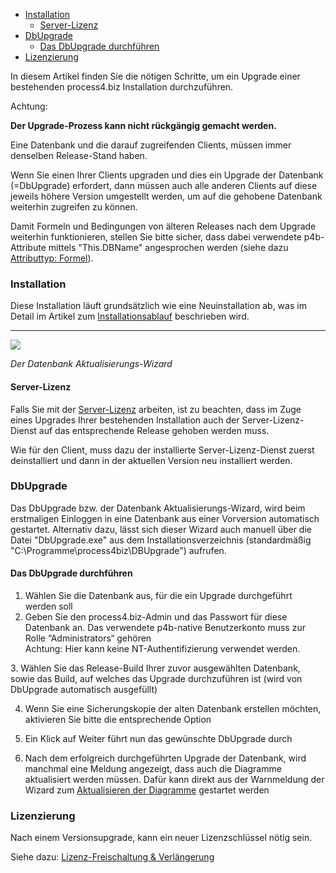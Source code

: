 -   [Installation](#installation)
    -   [Server-Lizenz](#server-lizenz)
-   [DbUpgrade](#dbupgrade)
    -   [Das DbUpgrade
        durchführen](#das-dbupgrade-durchführen)
-   [Lizenzierung](#lizenzierung)


In diesem Artikel finden Sie die nötigen Schritte, um ein Upgrade einer
bestehenden process4.biz Installation durchzuführen.

<div class="warning"> 
Achtung:

**Der Upgrade-Prozess kann nicht rückgängig gemacht werden.**

Eine Datenbank und die darauf zugreifenden Clients, müssen immer
denselben Release-Stand haben.

Wenn Sie einen Ihrer Clients upgraden und dies ein Upgrade der Datenbank
(=DbUpgrade) erfordert, dann müssen auch alle anderen Clients auf diese
jeweils höhere Version umgestellt werden, um auf die gehobene Datenbank
weiterhin zugreifen zu können.

Damit Formeln und Bedingungen von älteren Releases nach dem Upgrade
weiterhin funktionieren, stellen Sie bitte sicher, dass dabei verwendete
p4b-Attribute mittels "This.DBName" angesprochen werden (siehe dazu
[Attributtyp: Formel](Attributtyp_Formel)).

</div>

### Installation

Diese Installation läuft grundsätzlich wie eine Neuinstallation ab, was im Detail im Artikel zum [Installationsablauf](Installationsablauf) beschrieben wird.

------------------------------------------------------------------------

![](//images.ctfassets.net/utx1h0gfm1om/2jHZG0kocMI8w4YeIM2y20/1f29ae7e6aee5664ff392c20eeb8050e/1017797.png)

*Der Datenbank Aktualisierungs-Wizard*

#### Server-Lizenz

Falls Sie mit der [Server-Lizenz](Server-Lizenz) arbeiten, ist zu
beachten, dass im Zuge eines Upgrades Ihrer bestehenden Installation
auch der Server-Lizenz-Dienst auf das entsprechende Release gehoben
werden muss.

Wie für den Client, muss dazu der installierte Server-Lizenz-Dienst
zuerst deinstalliert und dann in der aktuellen Version neu installiert
werden.

### DbUpgrade

Das DbUpgrade bzw. der Datenbank Aktualisierungs-Wizard, wird beim
erstmaligen Einloggen in eine Datenbank aus einer Vorversion automatisch
gestartet. Alternativ dazu, lässt sich dieser Wizard auch manuell über
die Datei "DbUpgrade.exe" aus dem Installationsverzeichnis
(standardmäßig "C:\\Programme\\process4biz\\DBUpgrade") aufrufen.

#### Das DbUpgrade durchführen

1.  Wählen Sie die Datenbank aus, für die ein Upgrade durchgeführt
    werden soll
2.  Geben Sie den process4.biz-Admin und das Passwort für diese
    Datenbank an. Das verwendete p4b-native Benutzerkonto muss zur Rolle “Administrators“ gehören  
    <div class="warning">
    Achtung: Hier kann keine NT-Authentifizierung verwendet werden.
  </div>
3.  Wählen Sie das Release-Build Ihrer zuvor ausgewählten Datenbank,
    sowie das Build, auf welches das Upgrade durchzuführen ist (wird von
    DbUpgrade automatisch ausgefüllt)

4.  Wenn Sie eine Sicherungskopie der alten Datenbank erstellen möchten,
    aktivieren Sie bitte die entsprechende Option

5.  Ein Klick auf Weiter führt nun das gewünschte DbUpgrade durch
6.  Nach dem erfolgreich durchgeführten Upgrade der Datenbank, wird
    manchmal eine Meldung angezeigt, dass auch die Diagramme
    aktualisiert werden müssen. Dafür kann direkt aus der Warnmeldung
    der Wizard zum [Aktualisieren der Diagramme](aktualisieren-von-diagrammen) gestartet werden

### Lizenzierung

Nach einem Versionsupgrade, kann ein neuer Lizenzschlüssel nötig sein.

Siehe dazu: [Lizenz-Freischaltung &
Verlängerung](freischalten-und-verlaengern-der-lizenzen)

